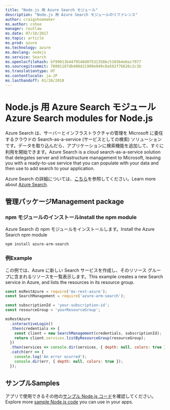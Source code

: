 ```yaml
---
title: "Node.js 用 Azure Search モジュール"
description: "Node.js 用 Azure Search モジュールのリファレンス"
author: craigshoemaker
ms.author: cshoe
manager: routlaw
ms.date: 07/18/2017
ms.topic: article
ms.prod: azure
ms.technology: azure
ms.devlang: nodejs
ms.service: Search
ms.openlocfilehash: bf99013b4479548d07531358bc5103b4e6ac7977
ms.sourcegitcommit: 78001187db408d21909e949c8a592f76626c2c3b
ms.translationtype: HT
ms.contentlocale: ja-JP
ms.lasthandoff: 01/26/2018
---
```

# <a name="azure-search-modules-for-nodejs"></a><span data-ttu-id="035cc-103">Node.js 用 Azure Search モジュール</span><span class="sxs-lookup"><span data-stu-id="035cc-103">Azure Search modules for Node.js</span></span>

<span data-ttu-id="035cc-104">Azure Search は、サーバーとインフラストラクチャの管理を Microsoft に委任するクラウドの Search-as-a-service (サービスとしての検索) ソリューションです。データを取り込んだら、アプリケーションに検索機能を追加して、すぐに利用を開始できます。</span><span class="sxs-lookup"><span data-stu-id="035cc-104">Azure Search is a cloud search-as-a-service solution that delegates server and infrastructure management to Microsoft, leaving you with a ready-to-use service that you can populate with your data and then use to add search to your application.</span></span>

<span data-ttu-id="035cc-105">Azure Search の詳細については、[こちら](https://docs.microsoft.com/azure/search/search-what-is-azure-search)を参照してください。</span><span class="sxs-lookup"><span data-stu-id="035cc-105">Learn more about [Azure Search](https://docs.microsoft.com/azure/search/search-what-is-azure-search).</span></span>

## <a name="management-package"></a><span data-ttu-id="035cc-106">管理パッケージ</span><span class="sxs-lookup"><span data-stu-id="035cc-106">Management package</span></span>

### <a name="install-the-npm-module"></a><span data-ttu-id="035cc-107">npm モジュールのインストール</span><span class="sxs-lookup"><span data-stu-id="035cc-107">Install the npm module</span></span>

<span data-ttu-id="035cc-108">Azure Search の npm モジュールをインストールします。</span><span class="sxs-lookup"><span data-stu-id="035cc-108">Install the Azure Search npm module</span></span>

```bash
npm install azure-arm-search
```

### <a name="example"></a><span data-ttu-id="035cc-109">例</span><span class="sxs-lookup"><span data-stu-id="035cc-109">Example</span></span>

<span data-ttu-id="035cc-110">この例では、Azure に新しい Search サービスを作成し、そのリソース グループに含まれるリソースを一覧表示します。</span><span class="sxs-lookup"><span data-stu-id="035cc-110">This example creates a new Search service in Azure, and lists the resources in its resource group.</span></span>

```javascript
const msRestAzure = require('ms-rest-azure');
const SearchManagement = require('azure-arm-search');

const subscriptionId = 'your-subscription-id';
const resourceGroup = 'yourResourceGroup';

msRestAzure
  .interactiveLogin()
  .then(credentials => {
    const client = new SearchManagement(credentials, subscriptionId);
    return client.services.listByResourceGroup(resourceGroup);
  })
  .then(services => console.dir(services, { depth: null, colors: true }))
  .catch(err => {
    console.log('An error ocurred');
    console.dir(err, { depth: null, colors: true });
  });
```

## <a name="samples"></a><span data-ttu-id="035cc-111">サンプル</span><span class="sxs-lookup"><span data-stu-id="035cc-111">Samples</span></span>

<span data-ttu-id="035cc-112">アプリで使用できるその他の[サンプル Node.js コード](https://azure.microsoft.com/resources/samples/?platform=nodejs)を確認してください。</span><span class="sxs-lookup"><span data-stu-id="035cc-112">Explore more [sample Node.js code](https://azure.microsoft.com/resources/samples/?platform=nodejs) you can use in your apps.</span></span>
